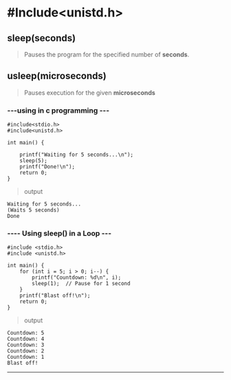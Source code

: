 
# **#Include<unistd.h>**

## sleep(seconds)
> Pauses the program for the specified number of **seconds**.

## usleep(microseconds)
> Pauses execution for the given **microseconds**

### ---using in c programming ---

```
#include<stdio.h>
#include<unistd.h>

int main() {

    printf("Waiting for 5 seconds...\n");
    sleep(5);
    printf("Done!\n");
    return 0;
}
```
> output
```
Waiting for 5 seconds...
(Waits 5 seconds)
Done
```

### **---- Using sleep() in a Loop ---**

```
#include <stdio.h>
#include <unistd.h>

int main() {
    for (int i = 5; i > 0; i--) {
        printf("Countdown: %d\n", i);
        sleep(1);  // Pause for 1 second
    }
    printf("Blast off!\n");
    return 0;
}
```
> output 
```
Countdown: 5
Countdown: 4
Countdown: 3
Countdown: 2
Countdown: 1
Blast off!
```
***


